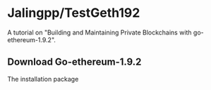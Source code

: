 # Jalingpp/TestGeth192
A tutorial on "Building and Maintaining Private Blockchains with go-ethereum-1.9.2".

## Download Go-ethereum-1.9.2
The installation package 
